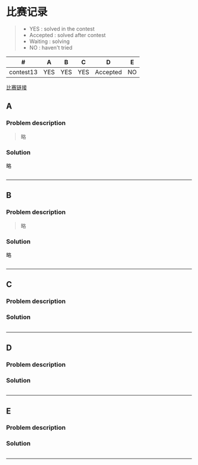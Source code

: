 # 比赛记录
> * YES : solved in the contest
> * Accepted : solved after contest
> * Waiting : solving
> * NO : haven't tried

  \# |  A  |  B  |  C  |  D  |  E  |
---|---|---|---|---|---|
| contest13 | YES   |   YES   | YES|Accepted|NO|


[比赛链接](https://cn.vjudge.net/contest/168406#overview)
## A
### Problem description
> 略
### Solution
略
```cpp

```
***** 

## B
### Problem description
> 略
### Solution
略
```cpp

```
***** 

## C
### Problem description
> 

### Solution

```cpp

```
***** 

## D
### Problem description
> 
### Solution

```cpp

```
***** 

## E
### Problem description
>
  
### Solution


```cpp

```
***** 
